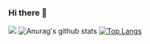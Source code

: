 ### Hi there 👋

![](https://komarev.com/ghpvc/?username=cchangcs&color=yellowgreen)
![Anurag's github stats](https://github-readme-stats.vercel.app/api?username=cchangcs&show_icons=true&icon_color=fff&bg_color=30,e96443,904e95&title_color=fff&text_color=fff)   [![Top Langs](https://github-readme-stats.vercel.app/api/top-langs/?username=cchangcs&layout=compact&theme=buefy&title_color=000)](https://github.com/anuraghazra/github-readme-stats)

